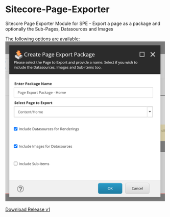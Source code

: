 # Sitecore-Page-Exporter
Sitecore Page Exporter Module for SPE - Export a page as a package and optionally the Sub-Pages, Datasources and Images

The following options are available:
<img src="https://github.com/fluxdigital/Sitecore-Page-Exporter/blob/main/page-export-options.png" width="500">

[Download Release v1](https://github.com/fluxdigital/Sitecore-Page-Exporter/releases/tag/1.0.0)

